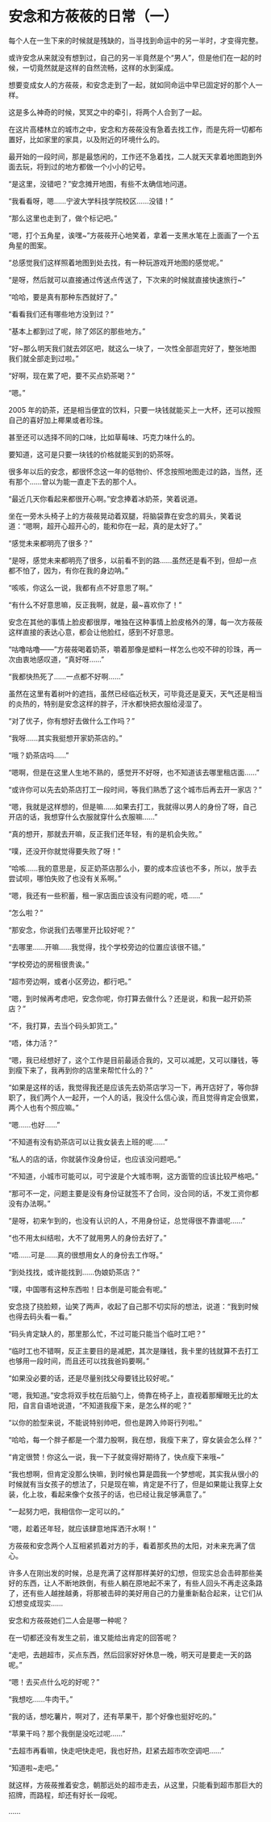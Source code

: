 # 安念和方莜莜的日常（一）

每个人在一生下来的时候就是残缺的，当寻找到命运中的另一半时，才变得完整。

或许安念从来就没有想到过，自己的另一半竟然是个“男人”，但是他们在一起的时候，一切竟然就是这样的自然流畅，这样的水到渠成。

想要变成女人的方莜莜，和安念走到了一起，就如同命运中早已固定好的那个人一样。

这是多么神奇的时候，冥冥之中的牵引，将两个人合到了一起。

在这片高楼林立的城市之中，安念和方莜莜没有急着去找工作，而是先将一切都布置好，比如家里的家具，以及附近的环境什么的。

最开始的一段时间，那是最悠闲的，工作还不急着找，二人就天天拿着地图跑到外面去玩，将到过的地方都做一个小小的记号。

“是这里，没错吧？”安念摊开地图，有些不太确信地问道。

“我看看呀，嗯……宁波大学科技学院校区……没错！”

“那么这里也走到了，做个标记吧。”

“嗯，打个五角星，诶嘿~”方莜莜开心地笑着，拿着一支黑水笔在上面画了一个五角星的图案。

“总感觉我们这样照着地图到处去找，有一种玩游戏开地图的感觉呢。”

“是呀，然后就可以直接通过传送点传送了，下次来的时候就直接快速旅行~”

“哈哈，要是真有那种东西就好了。”

“看看我们还有哪些地方没到过？”

“基本上都到过了呢，除了郊区的那些地方。”

“好~那么明天我们就去郊区吧，就这么一块了，一次性全部逛完好了，整张地图我们就全部走到过啦。”

“好啊，现在累了吧，要不买点奶茶喝？”

“嗯。”

2005 年的奶茶，还是相当便宜的饮料，只要一块钱就能买上一大杯，还可以按照自己的喜好加上椰果或者珍珠。

甚至还可以选择不同的口味，比如草莓味、巧克力味什么的。

要知道，这可是只要一块钱的价格就能买到的奶茶呀。

很多年以后的安念，都很怀念这一年的低物价、怀念按照地图走过的路，当然，还有那个……曾以为能一直走下去的那个人。

“最近几天你看起来都很开心啊。”安念捧着冰奶茶，笑着说道。

坐在一旁木头椅子上的方莜莜晃动着双腿，将脑袋靠在安念的肩头，笑着说道：“嗯啊，超开心超开心的，能和你在一起，真的是太好了。”

“感觉未来都明亮了很多？”

“是呀，感觉未来都明亮了很多，以前看不到的路……虽然还是看不到，但却一点都不怕了，因为，有你在我的身边呐。”

“咳咳，你这么一说，我都有点不好意思了啊。”

“有什么不好意思嘛，反正我啊，就是，最~喜欢你了！”

安念在其他的事情上脸皮都很厚，唯独在这种事情上脸皮格外的薄，每一次方莜莜这样直接的表达心意，都会让他脸红，感到不好意思。

“咕噜咕噜——”方莜莜喝着奶茶，嚼着那像是塑料一样怎么也咬不碎的珍珠，再一次由衷地感叹道，“真好呀……”

“我都快热死了……一点都不好啊……”

虽然在这里有着树叶的遮挡，虽然已经临近秋天，可毕竟还是夏天，天气还是相当的炎热的，特别是安念这样的胖子，汗水都快把衣服给浸湿了。

“对了优子，你有想好去做什么工作吗？”

“我呀……其实我挺想开家奶茶店的。”

“哦？奶茶店吗……”

“嗯啊，但是在这里人生地不熟的，感觉开不好呀，也不知道该去哪里租店面……”

“或许你可以先去奶茶店打工一段时间，等我们熟悉了这个城市后再去开一家店？”

“嗯，我就是这样想的，但是嘛……如果去打工，我就得以男人的身份了呀，自己开店的话，我想穿什么衣服就穿什么衣服嘛……”

“真的想开，那就去开嘛，反正我们还年轻，有的是机会失败。”

“噗，还没开你就觉得要失败了呀！”

“哈咳……我的意思是，反正奶茶店那么小，要的成本应该也不多，所以，放手去尝试呗，哪怕失败了也没有关系啊。”

“嗯，我还有一些积蓄，租一家店面应该没有问题的呢，唔……”

“怎么啦？”

“那安念，你说我们去哪里开比较好呢？”

“去哪里……开嘛……我觉得，找个学校旁边的位置应该很不错。”

“学校旁边的房租很贵诶。”

“超市旁边啊，或者小区旁边，都行吧。”

“嗯，到时候再考虑吧，安念你呢，你打算去做什么？还是说，和我一起开奶茶店？”

“不，我打算，去当个码头卸货工。”

“唔，体力活？”

“嗯，我已经想好了，这个工作是目前最适合我的，又可以减肥，又可以赚钱，等到瘦下来了，我再到你的店里来帮忙什么的？”

“如果是这样的话，我觉得我还是应该先去奶茶店学习一下，再开店好了，等你辞职了，我们两个人一起开，一个人的话，我没什么信心诶，而且觉得肯定会很累，两个人也有个照应嘛。”

“嗯……也好……”

“不知道有没有奶茶店可以让我女装去上班的呢……”

“私人的店的话，你就装作没身份证，也应该没问题吧。”

“不知道，小城市可能可以，可宁波是个大城市啊，这方面管的应该比较严格吧。”

“那可不一定，问题主要是没有身份证就签不了合同，没合同的话，不发工资你都没有办法啊。”

“是呀，初来乍到的，也没有认识的人，不用身份证，总觉得很不靠谱呢……”

“也不用太纠结啦，大不了就用男人的身份去好了。”

“唔……可是……真的很想用女人的身份去工作呀。”

“到处找找，或许能找到……伪娘奶茶店？”

“噗，中国哪有这种东西啦！日本倒是可能会有呢。”

安念挠了挠脸颊，讪笑了两声，收起了自己那不切实际的想法，说道：“我到时候也得去码头看一看。”

“码头肯定缺人的，那里那么忙，不过可能只能当个临时工吧？”

“临时工也不错啊，反正主要目的是减肥，其次是赚钱，我卡里的钱就算不去打工也够用一段时间，而且还可以找我爸妈要啊。”

“如果没必要的话，还是尽量别找父母要钱比较好呢。”

“嗯，我知道。”安念将双手枕在后脑勺上，倚靠在椅子上，直视着那耀眼无比的太阳，自言自语地说道，“不知道我瘦下来，是怎么样的呢？”

“以你的脸型来说，不能说特别帅吧，但也是跨入帅哥行列啦。”

“哈哈，每一个胖子都是一个潜力股啊，我在想，我瘦下来了，穿女装会怎么样？”

“肯定很赞！你这么一说，我一下子就变得好期待了，快点瘦下来哦~”

“我也想啊，但肯定没那么快嘛，到时候也算是圆我一个梦想呢，其实我从很小的时候就有当女孩子的想法了，只是现在嘛，肯定是不行了，但是如果能让我穿上女装，化上妆，看起来像个女孩子的话，也已经让我足够满意了。”

“一起努力吧，我相信你一定可以的。”

“嗯，趁着还年轻，就应该肆意地挥洒汗水啊！”

方莜莜和安念两个人互相紧抓着对方的手，看着那炙热的太阳，对未来充满了信心。

许多人在刚出发的时候，总是充满了这样那样美好的幻想，但现实总会击碎那些美好的东西，让人不断地跌倒，有些人躺在原地起不来了，有些人回头不再走这条路了，还有些人越挫越勇，将那被击碎的美好用自己的力量重新黏合起来，让它们从幻想变成现实……

安念和方莜莜她们二人会是哪一种呢？

在一切都还没有发生之前，谁又能给出肯定的回答呢？

“走吧，去趟超市，买点东西，然后回家好好休息一晚，明天可是要走一天的路呢。”

“嗯！去买点什么吃的好呢？”

“我想吃……牛肉干。”

“我的话，想吃薯片，啊对了，还有苹果干，那个好像也挺好吃的。”

“苹果干吗？那个我倒是没吃过呢……”

“去超市再看嘛，快走吧快走吧，我也好热，赶紧去超市吹空调吧……”

“知道啦~走吧。”

就这样，方莜莜推着安念，朝那远处的超市走去，从这里，只能看到超市那巨大的招牌，而路程，却还有好长一段呢。

……
